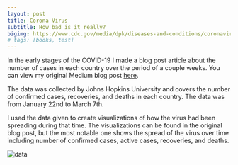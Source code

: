 ```yaml
---
layout: post
title: Corona Virus
subtitle: How bad is it really?
bigimg: https://www.cdc.gov/media/dpk/diseases-and-conditions/coronavirus/images/outbreak-coronavirus-world-1024x506px.jpg
# tags: [books, test]
---
```


In the early stages of the COVID-19 I made a blog post article about the number of cases in each country over the period of a couple weeks. You can view my original Medium blog post [here](https://medium.com/@palmerturley34/how-dangerous-is-corona-virus-4ef7d2687941).

The data was collected by Johns Hopkins University and covers the number of confirmed cases, recoveries, and deaths in each country. The data was from January 22nd to March 7th.

I used the data given to create visualizations of how the virus had been spreading during that time. The visualizations can be found in the original blog post, but the most notable one shows the spread of the virus over time including number of confirmed cases, active cases, recoveries, and deaths.

![data](https://i.ibb.co/tYTJ0s1/newplot-13.jpg)
